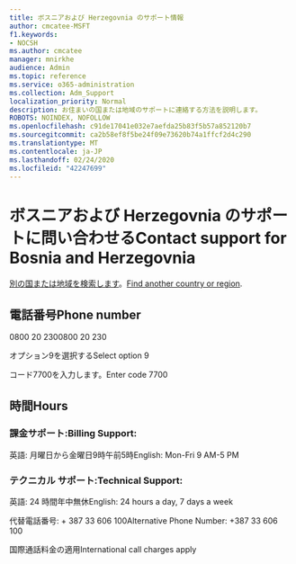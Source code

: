 ```yaml
---
title: ボスニアおよび Herzegovnia のサポート情報
author: cmcatee-MSFT
f1.keywords:
- NOCSH
ms.author: cmcatee
manager: mnirkhe
audience: Admin
ms.topic: reference
ms.service: o365-administration
ms.collection: Adm_Support
localization_priority: Normal
description: お住まいの国または地域のサポートに連絡する方法を説明します。
ROBOTS: NOINDEX, NOFOLLOW
ms.openlocfilehash: c91de17041e032e7aefda25b83f5b57a852120b7
ms.sourcegitcommit: ca2b58ef8f5be24f09e73620b74a1ffcf2d4c290
ms.translationtype: MT
ms.contentlocale: ja-JP
ms.lasthandoff: 02/24/2020
ms.locfileid: "42247699"
---
```

# <a name="contact-support-for-bosnia-and-herzegovnia"></a><span data-ttu-id="4985b-103">ボスニアおよび Herzegovnia のサポートに問い合わせる</span><span class="sxs-lookup"><span data-stu-id="4985b-103">Contact support for Bosnia and Herzegovnia</span></span>

<span data-ttu-id="4985b-104">[別の国または地域を検索します](../contact-support-for-business-products.md)。</span><span class="sxs-lookup"><span data-stu-id="4985b-104">[Find another country or region](../contact-support-for-business-products.md).</span></span>

## <a name="phone-number"></a><span data-ttu-id="4985b-105">電話番号</span><span class="sxs-lookup"><span data-stu-id="4985b-105">Phone number</span></span>
<span data-ttu-id="4985b-106">0800 20 230</span><span class="sxs-lookup"><span data-stu-id="4985b-106">0800 20 230</span></span>

<span data-ttu-id="4985b-107">オプション9を選択する</span><span class="sxs-lookup"><span data-stu-id="4985b-107">Select option 9</span></span>

<span data-ttu-id="4985b-108">コード7700を入力します。</span><span class="sxs-lookup"><span data-stu-id="4985b-108">Enter code 7700</span></span>

## <a name="hours"></a><span data-ttu-id="4985b-109">時間</span><span class="sxs-lookup"><span data-stu-id="4985b-109">Hours</span></span>
### <a name="billing-support"></a><span data-ttu-id="4985b-110">課金サポート:</span><span class="sxs-lookup"><span data-stu-id="4985b-110">Billing Support:</span></span>

<span data-ttu-id="4985b-111">英語: 月曜日から金曜日9時午前5時</span><span class="sxs-lookup"><span data-stu-id="4985b-111">English: Mon-Fri 9 AM-5 PM</span></span>

### <a name="technical-support"></a><span data-ttu-id="4985b-112">テクニカル サポート:</span><span class="sxs-lookup"><span data-stu-id="4985b-112">Technical Support:</span></span>

<span data-ttu-id="4985b-113">英語: 24 時間年中無休</span><span class="sxs-lookup"><span data-stu-id="4985b-113">English: 24 hours a day, 7 days a week</span></span>

<span data-ttu-id="4985b-114">代替電話番号: + 387 33 606 100</span><span class="sxs-lookup"><span data-stu-id="4985b-114">Alternative Phone Number: +387 33 606 100</span></span>

<span data-ttu-id="4985b-115">国際通話料金の適用</span><span class="sxs-lookup"><span data-stu-id="4985b-115">International call charges apply</span></span>